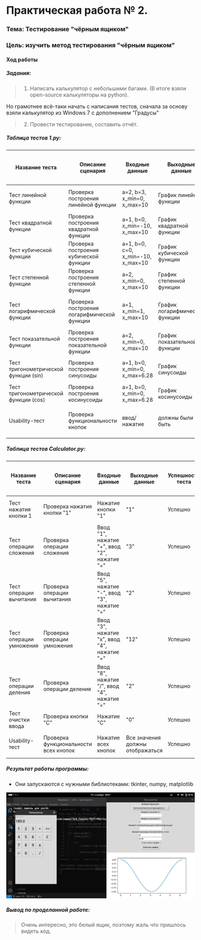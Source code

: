 # Практическая работа № 2. #

### Тема: Тестирование "чёрным ящиком" ###

### Цель: изучить метод тестирования "чёрным ящиком" ###

#### Ход работы ####

##### Задания: #####

> 1. Написать калькулятор с небольшими багами. (В итоге взяли open-source калькуляторы на python).
>
Но грамотнее всё-таки начать с написания тестов, сначала за основу взяли калькулятор из Windows 7 с дополнением "Градусы"

> 2. Провести тестирование, составить отчёт.

##### Таблица тестов 1.py: #####

| Название теста         | Описание сценария                          | Входные данные                          | Выходные данные                | Успешность теста | Предложения по исправлению найденных ошибок | Пожелания пользователей          |
|------------------------|--------------------------------------------|----------------------------------------|--------------------------------|------------------|---------------------------------------------|----------------------------------|
| Тест линейной функции  | Проверка построения линейной функции      | a=2, b=3, x_min=0, x_max=10           | График линейной функции       | Успешно          | Убедиться в правильности ввода данных     | Добавить возможность сохранения графика |
| Тест квадратной функции| Проверка построения квадратной функции     | a=1, b=0, x_min=-10, x_max=10         | График квадратной функции     | Успешно          | Проверить обработку отрицательных значений | Возможность изменения цвета графика |
| Тест кубической функции | Проверка построения кубической функции    | a=1, b=0, c=0, x_min=-10, x_max=10    | График кубической функции     | Не успешно        | Исправить расчет коэффициентов            | Добавить возможность выбора диапазона |
| Тест степенной функции | Проверка построения степенной функции      | a=2, x_min=0, x_max=10                 | График степенной функции      | Успешно          | Проверить обработку дробных значений      | Возможность выбора степени функции  |
| Тест логарифмической функции | Проверка построения логарифмической функции | a=1, x_min=1, x_max=10                 | График логарифмической функции| Не успешно        | Исправить обработку нуля и отрицательных значений | Добавить возможность выбора основания логарифма |
| Тест показательной функции | Проверка построения показательной функции | a=2, x_min=0, x_max=10                 | График показательной функции  | Успешно          | Проверить корректность экспоненты         | Возможность выбора базового числа   |
| Тест тригонометрической функции (sin) | Проверка построения синусоиды | a=1, b=0, x_min=0, x_max=6.28         | График синусоиды             | Успешно          | Добавить возможность выбора периода        | Добавить сетку на графике       |
| Тест тригонометрической функции (cos) | Проверка построения косинусоиды | a=1, b=0, x_min=0, x_max=6.28         | График косинусоиды           | Не успешно        | Исправить отображение графика             | Возможность выбора цвета графика   |
| Usability-тест | Проверка функциональности кнопок | ввод/нажатие | должны были быть | Не успешно | Пофиксить кнопку "Очистить график" | Динамическое изменение графика, если менять цифры в текстбоксах. |

##### Таблица тестов Calculator.py: #####


| Название теста         | Описание сценария                          | Входные данные                          | Выходные данные                | Успешность теста | Предложения по исправлению найденных ошибок | Пожелания пользователей          |
|------------------------|--------------------------------------------|----------------------------------------|--------------------------------|------------------|---------------------------------------------|----------------------------------|
| Тест нажатия кнопки 1  | Проверка нажатия кнопки "1"               | Нажатие кнопки "1"                     |  "1"                | Успешно          | Убедиться в правильности отображения       | Добавить анимацию нажатия кнопки |
| Тест операции сложения  | Проверка операции сложения                 | Ввод "1", нажатие "+", ввод "2", нажатие "=" |  "3"                | Успешно          | Проверить корректность вычислений          | Возможность отображения истории операций |
| Тест операции вычитания | Проверка операции вычитания                | Ввод "5", нажатие "-", ввод "3", нажатие "=" |  "2"                | Успешно          | Проверить корректность вычислений          | Возможность отображения истории операций |
| Тест операции умножения | Проверка операции умножения                | Ввод "3", нажатие "x", ввод "4", нажатие "=" |  "12"               | Успешно          | Проверить корректность вычислений          | Возможность отображения истории операций |
| Тест операции деления   | Проверка операции деления                  | Ввод "8", нажатие "/", ввод "4", нажатие "=" |  "2"                | Успешно          | Проверить корректность вычислений          | Возможность отображения истории операций |
| Тест очистки ввода      | Проверка кнопки "C"                        | Нажатие "C"                            |  "0"                | Успешно          | Убедиться в сбросе всех значений           | Добавить подтверждение очистки    |
| Usability-тест          | Проверка функциональности всех кнопок      | Нажатие всех кнопок                    | Все значения должны отображаться | Успешно       | Сделать другие кнопки и анимацию        | Поддержка ввода с клавиатуры. |

##### Результат работы программы: #####

* Они запускаются с нужными библиотеками: tkinter, numpy, matplotlib

![Снимок1](screen1.png)

##### Вывод по проделанной работе: #####

> Очень интересно, это белый ящик, поэтому жаль что пришлось видеть код.